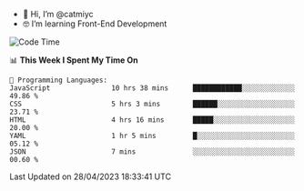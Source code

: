 - 👋 Hi, I’m @catmiyc
- 🤓 I’m learning Front-End Development

<!---
catmiyc/catmiyc is a ✨ special ✨ repository because its `README.md` (this file) appears on your GitHub profile.
You can click the Preview link to take a look at your changes.
--->


<!--START_SECTION:waka-->
![Code Time](http://img.shields.io/badge/Code%20Time-165%20hrs%2025%20mins-blue)

📊 **This Week I Spent My Time On** 

```text
💬 Programming Languages: 
JavaScript               10 hrs 38 mins      ████████████░░░░░░░░░░░░░   49.86 % 
CSS                      5 hrs 3 mins        ██████░░░░░░░░░░░░░░░░░░░   23.71 % 
HTML                     4 hrs 16 mins       █████░░░░░░░░░░░░░░░░░░░░   20.00 % 
YAML                     1 hr 5 mins         █░░░░░░░░░░░░░░░░░░░░░░░░   05.12 % 
JSON                     7 mins              ░░░░░░░░░░░░░░░░░░░░░░░░░   00.60 % 
```


 Last Updated on 28/04/2023 18:33:41 UTC
<!--END_SECTION:waka-->
